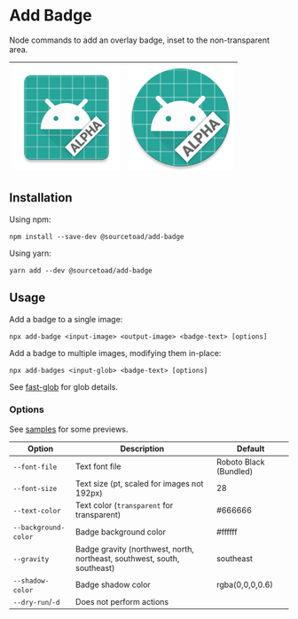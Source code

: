 # Add Badge

Node commands to add an overlay badge, inset to the non-transparent area.

| ![](https://github.com/sourcetoad/add-badge/raw/master/samples/output/ic_launcher-xxxhdpi.png) | ![](https://github.com/sourcetoad/add-badge/raw/master/samples/output/ic_launcher_round-xxxhdpi.png) |
|------------------------------------------------------------------------------------------------|------------------------------------------------------------------------------------------------------|

## Installation

Using npm:

```shell
npm install --save-dev @sourcetoad/add-badge
```

Using yarn:

```shell
yarn add --dev @sourcetoad/add-badge
```

## Usage

Add a badge to a single image:

```shell
npx add-badge <input-image> <output-image> <badge-text> [options]
```

Add a badge to multiple images, modifying them in-place:

```shell
npx add-badges <input-glob> <badge-text> [options]
```

See [fast-glob](https://github.com/mrmlnc/fast-glob) for glob details.

### Options

See [samples](https://github.com/sourcetoad/add-badge/blob/master/SAMPLES.md) for some previews.

| Option               | Description                                                              | Default                |
|----------------------|--------------------------------------------------------------------------|------------------------|
| `--font-file`        | Text font file                                                           | Roboto Black (Bundled) |
| `--font-size`        | Text size (pt, scaled for images not 192px)                              | 28                     |
| `--text-color`       | Text color (`transparent` for transparent)                               | #666666                |
| `--background-color` | Badge background color                                                   | #ffffff                |
| `--gravity`          | Badge gravity (northwest, north, northeast, southwest, south, southeast) | southeast              |
| `--shadow-color`     | Badge shadow color                                                       | rgba(0,0,0,0.6)        |
| `--dry-run`/`-d`     | Does not perform actions                                                 |                        |
